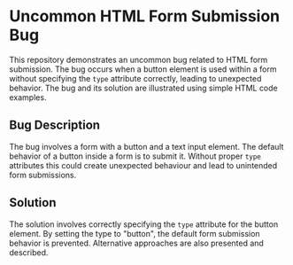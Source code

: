 # Uncommon HTML Form Submission Bug

This repository demonstrates an uncommon bug related to HTML form submission. The bug occurs when a button element is used within a form without specifying the `type` attribute correctly, leading to unexpected behavior.   The bug and its solution are illustrated using simple HTML code examples. 

## Bug Description
The bug involves a form with a button and a text input element. The default behavior of a button inside a form is to submit it. Without proper `type` attributes this could create unexpected behaviour and lead to unintended form submissions. 

## Solution
The solution involves correctly specifying the `type` attribute for the button element. By setting the type to "button", the default form submission behavior is prevented.  Alternative approaches are also presented and described.
